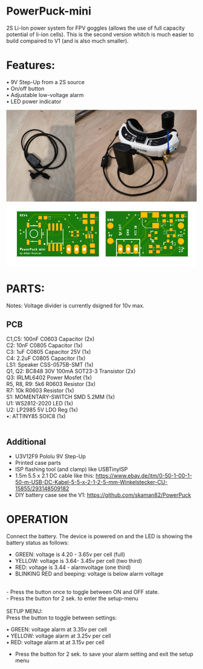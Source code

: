 # PowerPuck-mini
2S Li-Ion power system for FPV goggles (allows the use of full capacity potential of li-ion cells). This is the second version whitch is much easier to build compaired to V1 (and is also much smaller).

# Features:
• 9V Step-Up from a 2S source <br>
• On/off button<br>
• Adjustable low-voltage alarm<br>
• LED power indicator<br>

<img src="https://raw.githubusercontent.com/skaman82/PowerPuck-mini/master/img/PP.jpg"/>
<img src="https://raw.githubusercontent.com/skaman82/PowerPuck-mini/master/img/pcbs.jpg"/>


# PARTS:
Notes: Voltage divider is currently dsigned for 10v max. <br>

## PCB
C1,C5: 		100nF C0603 Capacitor (2x)<br>
C2: 		10nF C0805 Capacitor (1x)<br>
C3: 		1uF C0805 Capacitor 25V (1x)<br>
C4: 		2.2uF C0805 Capacitor (1x)<br>
LS1: 		Speaker CSS-0575B-SMT (1x)<br>
Q1, Q2:		BC848 30V 100mA SOT23-3 Transistor (2x)<br>
Q3: 		IRLML6402 Power Mosfet (1x)<br>
R5, R8, R9:	5k6 R0603 Resistor (3x)<br>
R7: 		10k R0603 Resistor (1x)<br>
S1: 		MOMENTARY-SWITCH SMD 5.2MM (1x)<br>
U1: 		WS2812-2020 LED (1x)<br>
U2: 		LP2985 5V LDO Reg (1x)<br>
•: 		ATTINY85 SOIC8 (1x)<br><br>

## Additional
+ U3V12F9		Pololu 9V Step-Up<br>
+ Printed case parts<br>
+ ISP flashing tool (and clamp) like USBTinyISP<br>
+ 1.5m 5.5 x 2.1 DC cable like this: https://www.ebay.de/itm/0-50-1-00-1-50-m-USB-DC-Kabel-5-5-x-2-1-2-5-mm-Winkelstecker-CU-15855/293148509182<br>
+ DIY battery case see the V1: https://github.com/skaman82/PowerPuck<br>


# OPERATION
Connect the battery. The device is powered on and the LED is showing the battery status as follows: <br>
+ GREEN: voltage is 4.20 - 3.65v per cell (full)<br>
+ YELLOW: voltage is 3.64- 3.45v per cell (two third)<br>
+ RED: voltage is 3.44 - alarmvoltage (one third)<br>
+ BLINKING RED and beeping: voltage is below alarm voltage<br>
<br>
- Press the button once to toggle between ON and OFF state.<br>
- Press the button for 2 sek. to enter the setup-menu<br>
<br>
SETUP MENU:<br>
Press the button to toggle between settings:<br>

• GREEN: voltage alarm at 3.35v per cell<br>
• YELLOW: voltage alarm at 3.25v per cell<br>
• RED: voltage alarm at at 3.15v per cell<br>
- Press the button for 2 sek. to save your alarm setting and exit the setup menu <br>
